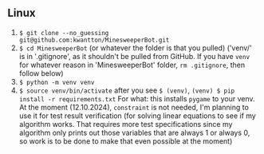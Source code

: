 ## Linux
1. `$ git clone --no_guessing git@github.com:kwantton/MinesweeperBot.git`
2. `$ cd MinesweeperBot` (or whatever the folder is that you pulled)
('venv/' is in '.gitignore', as it shouldn't be pulled from GitHub. If you have `venv` for whatever reason in 'MinesweeperBot' folder, `rm .gitignore`, then follow below)
3. `$ python -m venv venv`
4. `$ source venv/bin/activate`
after you see `$ (venv)`,
`(venv) $ pip install -r requirements.txt`
For what: this installs `pygame` to your venv. At the moment (12.10.2024), `constraint` is not needed, I'm planning to use it for test result verification (for solving linear equations to see if my algorithm works. That requires more test specifications since my algorithm only prints out those variables that are always 1 or always 0, so work is to be done to make that even possible at the moment)